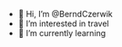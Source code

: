 - 👋 Hi, I’m @BerndCzerwik
- 👀 I’m interested in travel
- 🌱 I’m currently learning 

<!---
BerndCzerwik/BerndCzerwik is a ✨ special ✨ repository because its `README.md` (this file) appears on your GitHub profile.
You can click the Preview link to take a look at your changes.
--->
